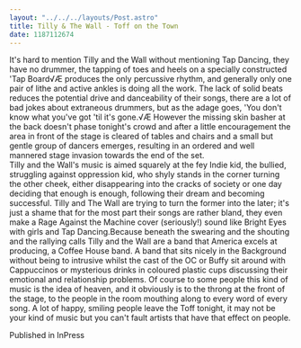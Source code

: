 ```yaml
---
layout: "../../../layouts/Post.astro"
title: Tilly & The Wall - Toff on the Town
date: 1187112674
---
```

It's hard to mention Tilly and the Wall without mentioning Tap Dancing, they have no drummer, the tapping of toes and heels on a specially constructed 'Tap Board√Æ produces the only percussive rhythm, and generally only one pair of lithe and active ankles is doing all the work. The lack of solid beats reduces the potential drive and danceability of their songs, there are a lot of bad jokes about extraneous drummers, but as the adage goes, 'You don't know what you've got 'til it's gone.√Æ However the missing skin basher at the back doesn't phase tonight's crowd and after a little encouragement the area in front of the stage is cleared of tables and chairs and a small but gentle group of dancers emerges, resulting in an ordered and well mannered stage invasion towards the end of the set.<br>Tilly and the Wall's music is aimed squarely at the fey Indie kid, the bullied, struggling against oppression kid, who shyly stands in the corner turning the other cheek, either disappearing into the cracks of society or one day deciding that enough is enough, following their dream and becoming successful. Tilly and The Wall are trying to turn the former into the later; it's just a shame that for the most part their songs are rather bland, they even make a Rage Against the Machine cover (seriously!) sound like Bright Eyes with girls and Tap Dancing.Because beneath the swearing and the shouting and the rallying calls Tilly and the Wall are a band that America excels at producing, a Coffee House band. A band that sits nicely in the Background without being to intrusive whilst the cast of the OC or Buffy sit around with Cappuccinos or mysterious drinks in coloured plastic cups discussing their emotional and relationship problems. Of course to some people this kind of music is the idea of heaven, and it obviously is to the throng at the front of the stage, to the people in the room mouthing along to every word of every song. A lot of happy, smiling people leave the Toff tonight, it may not be your kind of music but you can't fault artists that have that effect on people.


Published in InPress
